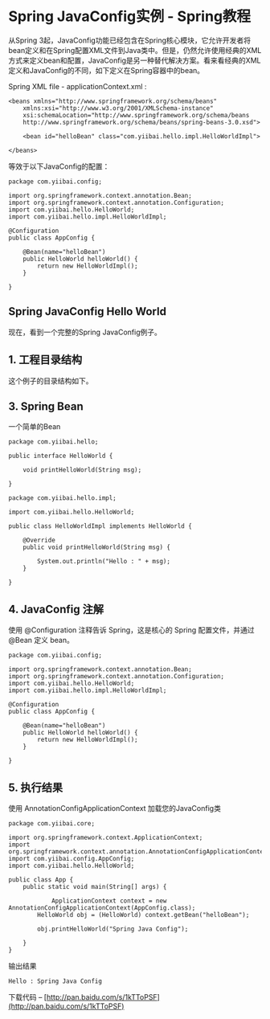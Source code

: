 # Spring JavaConfig实例 - Spring教程

从Spring 3起，JavaConfig功能已经包含在Spring核心模块，它允许开发者将bean定义和在Spring配置XML文件到Java类中。但是，仍然允许使用经典的XML方式来定义bean和配置，JavaConfig是另一种替代解决方案。看来看经典的XML定义和JavaConfig的不同，如下定义在Spring容器中的bean。

Spring XML file - applicationContext.xml :

```
<beans xmlns="http://www.springframework.org/schema/beans"
    xmlns:xsi="http://www.w3.org/2001/XMLSchema-instance"
    xsi:schemaLocation="http://www.springframework.org/schema/beans
    http://www.springframework.org/schema/beans/spring-beans-3.0.xsd">

    <bean id="helloBean" class="com.yiibai.hello.impl.HelloWorldImpl">

</beans>
```

等效于以下JavaConfig的配置：

```
package com.yiibai.config;

import org.springframework.context.annotation.Bean;
import org.springframework.context.annotation.Configuration;
import com.yiibai.hello.HelloWorld;
import com.yiibai.hello.impl.HelloWorldImpl;

@Configuration
public class AppConfig {

    @Bean(name="helloBean")
    public HelloWorld helloWorld() {
        return new HelloWorldImpl();
    }

}
```

## Spring JavaConfig Hello World

现在，看到一个完整的Spring JavaConfig例子。

## 1\. 工程目录结构

这个例子的目录结构如下。

## 3\. Spring Bean

一个简单的Bean

```
package com.yiibai.hello;

public interface HelloWorld {

    void printHelloWorld(String msg);

}
```

```
package com.yiibai.hello.impl;

import com.yiibai.hello.HelloWorld;

public class HelloWorldImpl implements HelloWorld {

    @Override
    public void printHelloWorld(String msg) {

        System.out.println("Hello : " + msg);
    }

}
```

## 4\. JavaConfig 注解

使用 @Configuration 注释告诉 Spring，这是核心的 Spring 配置文件，并通过 @Bean 定义 bean。

```
package com.yiibai.config;

import org.springframework.context.annotation.Bean;
import org.springframework.context.annotation.Configuration;
import com.yiibai.hello.HelloWorld;
import com.yiibai.hello.impl.HelloWorldImpl;

@Configuration
public class AppConfig {

    @Bean(name="helloBean")
    public HelloWorld helloWorld() {
        return new HelloWorldImpl();
    }

}
```

## 5\. 执行结果

使用 AnnotationConfigApplicationContext 加载您的JavaConfig类

```
package com.yiibai.core;

import org.springframework.context.ApplicationContext;
import org.springframework.context.annotation.AnnotationConfigApplicationContext;
import com.yiibai.config.AppConfig;
import com.yiibai.hello.HelloWorld;

public class App {
    public static void main(String[] args) {

            ApplicationContext context = new AnnotationConfigApplicationContext(AppConfig.class);
        HelloWorld obj = (HelloWorld) context.getBean("helloBean");

        obj.printHelloWorld("Spring Java Config");

    }
}
```

输出结果

```
Hello : Spring Java Config
```

下载代码 – [http://pan.baidu.com/s/1kTToPSF](http://pan.baidu.com/s/1kTToPSF)

